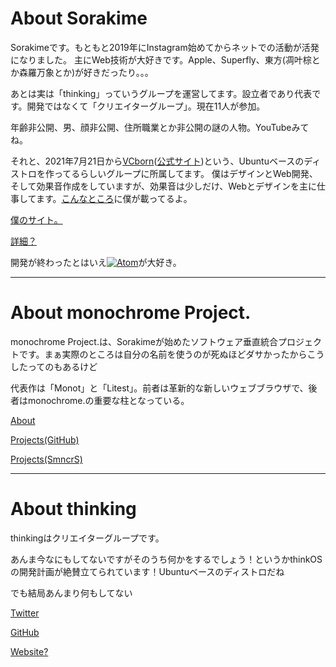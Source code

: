 # About Sorakime
Sorakimeです。もともと2019年にInstagram始めてからネットでの活動が活発になりました。
主にWeb技術が大好きです。Apple、Superfly、東方(凋叶棕とか森羅万象とか)が好きだったり。。。

あとは実は「thinking」っていうグループを運営してます。設立者であり代表です。開発ではなくて「クリエイターグループ」。現在11人が参加。

年齢非公開、男、顔非公開、住所職業とか非公開の謎の人物。YouTubeみてね。

それと、2021年7月21日から[VCborn](https://github.com/VCborn)([公式サイト](https://vcborn.com))という、Ubuntuベースのディストロを作ってるらしいグループに所属してます。
僕はデザインとWeb開発、そして効果音作成をしていますが、効果音は少しだけ、Webとデザインを主に仕事してます。[こんなところ](https://vcborn.com/creators.html)に僕が載ってるよ。

[僕のサイト。](https://www.soraki.me)

[詳細？](./me/index.md)

開発が終わったとはいえ[![Atom](https://github.githubassets.com/images/icons/emoji/atom.png)](https://github.blog/2022-06-08-sunsetting-atom/)が大好き。

---

# About monochrome Project.
monochrome Project.は、Sorakimeが始めたソフトウェア垂直統合プロジェクトです。まぁ実際のところは自分の名前を使うのが死ぬほどダサかったからこうしたってのもあるけど

代表作は「Monot」と「Litest」。前者は革新的な新しいウェブブラウザで、後者はmonochrome.の重要な柱となっている。

[About](./mncr/index.md)

[Projects(GitHub)](./mncr/prj.md)

[Projects(SmncrS)](https://sorakime.github.io/mncr/project/)

---

# About thinking
thinkingはクリエイターグループです。

あんま今なにもしてないですがそのうち何かをするでしょう！というかthinkOSの開発計画が絶賛立てられています！Ubuntuベースのディストロだね

でも結局あんまり何もしてない

[Twitter](https://twitter.com/thinking_grp)

[GitHub](https://github.com/thinking-grp)

[Website?](https://thinking-grp.github.io)
